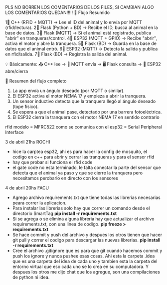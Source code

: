 PLS NO BORREN LOS COMENTARIOS DE LOS FILES, SI CAMBIAN ALGO LOS COMENTARIOS QUEDAN!!!!!
📌 Flujo Resumido

1⃣ C++ (RFID + MQTT) → Lee el ID del animal y lo envía por MQTT (rfid/lectura).
2⃣ Flask (Python + BD) → Recibe el ID, busca al animal en la base de datos.
3⃣ Flask (MQTT) → Si el animal está registrado, publica "abrir" en tranqueras/control.
4⃣ ESP32 (MQTT + GPIO) → Recibe "abrir", activa el motor y abre la tranquera.
5⃣ Flask (BD) → Guarda en la base de datos que el animal entró.
6⃣ ESP32 (MQTT) → Detecta la salida y publica en rfid/salida.
7⃣ Flask (BD) → Registra la salida del animal.

💡 Básicamente:
📤 C++ lee → 📡 MQTT envía → 🖥 Flask consulta → 🚪 ESP32 abre/cierra

🧠 Resumen del flujo completo
1.	La app envía un ángulo deseado (por MQTT o similar).
2.	El ESP32 activa el motor NEMA 17 y empieza a abrir la tranquera.
3.	Un sensor inductivo detecta que la tranquera llegó al ángulo deseado (tope físico).
4.	Se espera a que el animal pase, detectado por una barrera fotoeléctrica.
5.	El ESP32 cierra la tranquera con el motor NEMA 17 en sentido contrario

rfid 
    modelo = MFRC522
    como se comunica con el esp32 = Serial Peripheral Interface 


3 de abril 21hs ROCHI
- hice la carptea esp32, ahi es para hacer la config de mosquito, el codigo en c++ 
para abrir y cerrar las tranqueras y para el sensor rfid
- hay que probar si funciona el rfid code
- el gate code no esta terminado, le falta conectar la parte del sensor que detecta que 
el animal ya paso y que se cierre la tranquera pero necesitamos perobarlo en directo con 
los sensores 

4 de abril 20hs FACU
- Agrego archivo requirements.txt que tiene todas las librerias necesarias peara correr 
la aplicacion. 
- Para instalar las librerias solo hay que correr un comando desde el directorio SmartTag
    **pip install -r requirements.txt**
- Si se agrega o se elimina alguna libreria hay que actualizar el archivo requirements.txt, 
con una linea de codigo. **pip freeze > requirements.txt** 
- Se hace commit y push del archivo y despues los otros tienen que hacer git pull y correr 
el codigo para descargar las nuevas librerias. **pip install -r requirements.txt**
- Cree el archivo .gitignore que es para que git cuando hacemos commit y push los ignore y 
nunca pushee esas cosas. Ahi esta la carpeta .idea que es una carpeta del idea de cada uno 
y tambien esta la carpeta del entorno virtual que eso cada uno se lo crea en su computadora.
Y despues los otros me dijo chat que los agregue, son una compilaciones de python ni idea.